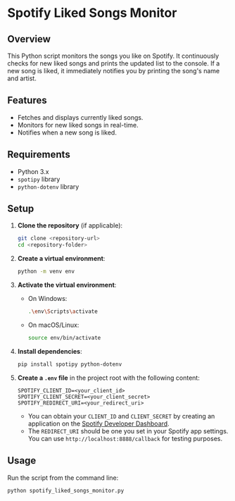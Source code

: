# Spotify Liked Songs Monitor

## Overview
This Python script monitors the songs you like on Spotify. It continuously checks for new liked songs and prints the updated list to the console. If a new song is liked, it immediately notifies you by printing the song's name and artist.

## Features
- Fetches and displays currently liked songs.
- Monitors for new liked songs in real-time.
- Notifies when a new song is liked.

## Requirements
- Python 3.x
- `spotipy` library
- `python-dotenv` library

## Setup

1. **Clone the repository** (if applicable):
    ```bash
    git clone <repository-url>
    cd <repository-folder>
    ```

2. **Create a virtual environment**:
    ```bash
    python -m venv env
    ```

3. **Activate the virtual environment**:
    - On Windows:
        ```bash
        .\env\Scripts\activate
        ```
    - On macOS/Linux:
        ```bash
        source env/bin/activate
        ```

4. **Install dependencies**:
    ```bash
    pip install spotipy python-dotenv
    ```

5. **Create a `.env` file** in the project root with the following content:
    ```env
    SPOTIFY_CLIENT_ID=<your_client_id>
    SPOTIFY_CLIENT_SECRET=<your_client_secret>
    SPOTIFY_REDIRECT_URI=<your_redirect_uri>
    ```

    - You can obtain your `CLIENT_ID` and `CLIENT_SECRET` by creating an application on the [Spotify Developer Dashboard](https://developer.spotify.com/dashboard/applications).
    - The `REDIRECT_URI` should be one you set in your Spotify app settings. You can use `http://localhost:8888/callback` for testing purposes.

## Usage

Run the script from the command line:

```bash
python spotify_liked_songs_monitor.py